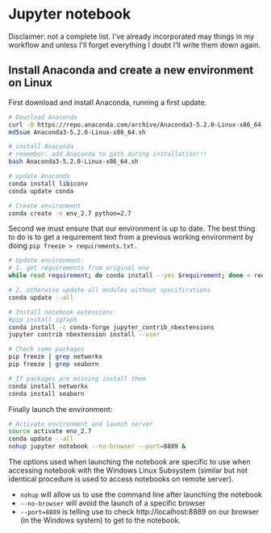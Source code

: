 # Jupyter notebook

Disclaimer: not a complete list. I've already incorporated may things in my workflow and unless I'll forget everything I doubt I'll write them down again.

## Install Anaconda and create a new environment on Linux

First download and install Anaconda, running a first update.
```bash
# Download Anaconda
curl -O https://repo.anaconda.com/archive/Anaconda3-5.2.0-Linux-x86_64.sh
md5sum Anaconda3-5.2.0-Linux-x86_64.sh

# install Anaconda
# remember: add Anaconda to path during installation!!!
bash Anaconda3-5.2.0-Linux-x86_64.sh 

# update Anaconda
conda install libiconv
conda update conda

# Create environment
conda create -n env_2.7 python=2.7
```
Second we must ensure that our environment is up to date. 
The best thing to do is to get a requirement text from a previous working environment by doing `pip freeze > requirements.txt.` 

```bash
# Update environment:
# 1. get requirements from original env 
while read requirement; do conda install --yes $requirement; done < requirements.txt

# 2. otherwise update all modules without specifications
conda update --all 

# Install notebook extensions
#pip install igraph
conda install -c conda-forge jupyter_contrib_nbextensions
jupyter contrib nbextension install --user

# Check some packages
pip freeze | grep networkx
pip freeze | grep seaborn

# If packages are missing install them
conda install networkx
conda install seaborn
```

Finally launch the environment:

```bash
# Activate environment and launch server
source activate env_2.7
conda update --all 
nohup jupyter notebook --no-browser --port=8889 &
```

The options used when launching the notebook are specific to use when accessing notebook with the Windows Linux Subsystem (similar but not identical procedure is used to access notebooks on remote server). 

- `nohup` will allow us to use the command line after launching the notebook
- `--no-browser` will avoid the launch of a specific browser
- `--port=8889` is telling use to check http://localhost:8889 on our browser (in the Windows system) to get to the notebook.
